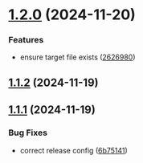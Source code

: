# [1.2.0](https://github.com/vozzen/inisync/compare/v1.1.2...v1.2.0) (2024-11-20)


### Features

* ensure target file exists ([2626980](https://github.com/vozzen/inisync/commit/262698043e95b2bd3812096e47410bf95706284e))

## [1.1.2](https://github.com/vozzen/inisync/compare/v1.1.1...v1.1.2) (2024-11-19)

## [1.1.1](https://github.com/vozzen/inisync/compare/v1.1.0...v1.1.1) (2024-11-19)


### Bug Fixes

* correct release config ([6b75141](https://github.com/vozzen/inisync/commit/6b75141a5f7bb15ed9b708458c04bd09b8b4a1da))
